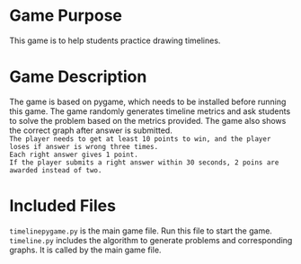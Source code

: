 # Game Purpose
This game is to help students practice drawing timelines.
# Game Description
The game is based on pygame, which needs to be installed before running this game. The game randomly generates timeline metrics and ask students to solve the problem based on the metrics provided. The game also shows the correct graph after answer is submitted.  
`The player needs to get at least 10 points to win, and the player loses if answer is wrong three times.`  
`Each right answer gives 1 point.`  
`If the player submits a right answer within 30 seconds, 2 poins are awarded instead of two.`
# Included Files
`timelinepygame.py` is the main game file. Run this file to start the game.  
`timeline.py` includes the algorithm to generate problems and corresponding graphs. It is called by the main game file.  

